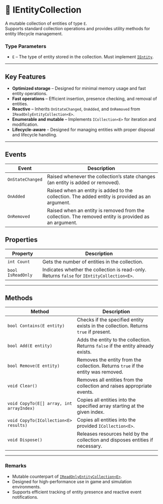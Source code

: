# 🧩️ IEntityCollection<E>

A mutable collection of entities of type `E`.  
Supports standard collection operations and provides utility methods for entity lifecycle management.

### Type Parameters
- `E` – The type of entity stored in the collection. Must implement [`IEntity`](#).

---

## Key Features

- **Optimized storage** – Designed for minimal memory usage and fast entity operations.
- **Fast operations** – Efficient insertion, presence checking, and removal of entities.
- **Reactive** – Inherits `OnStateChanged`, `OnAdded`, and `OnRemoved` from `IReadOnlyEntityCollection<E>`.
- **Enumerable and mutable** – Implements `ICollection<E>` for iteration and modification.
- **Lifecycle-aware** – Designed for managing entities with proper disposal and lifecycle handling.

---

## Events

| Event            | Description                                                                                          |
|------------------|------------------------------------------------------------------------------------------------------|
| `OnStateChanged` | Raised whenever the collection’s state changes (an entity is added or removed).                      |
| `OnAdded`        | Raised when an entity is added to the collection. The added entity is provided as an argument.       |
| `OnRemoved`      | Raised when an entity is removed from the collection. The removed entity is provided as an argument. |


## Properties

| Property          | Description                                                                                |
|-------------------|--------------------------------------------------------------------------------------------|
| `int Count`       | Gets the number of entities in the collection.                                             |
| `bool IsReadOnly` | Indicates whether the collection is read-only. Returns `false` for `IEntityCollection<E>`. |

---

## Methods

| Method                                   | Description                                                                         |
|------------------------------------------|-------------------------------------------------------------------------------------|
| `bool Contains(E entity)`                | Checks if the specified entity exists in the collection. Returns `true` if present. |
| `bool Add(E entity)`                     | Adds the entity to the collection. Returns `false` if the entity already exists.    |
| `bool Remove(E entity)`                  | Removes the entity from the collection. Returns `true` if the entity was removed.   |
| `void Clear()`                           | Removes all entities from the collection and raises appropriate events.             |
| `void CopyTo(E[] array, int arrayIndex)` | Copies all entities into the specified array starting at the given index.           |
| `void CopyTo(ICollection<E> results)`    | Copies all entities into the provided `ICollection<E>`.                             |
| `void Dispose()`                         | Releases resources held by the collection and disposes entities if necessary.       |

---

### Remarks

- Mutable counterpart of [`IReadOnlyEntityCollection<E>`](#).
- Designed for high-performance use in game and simulation environments.
- Supports efficient tracking of entity presence and reactive event notifications.
